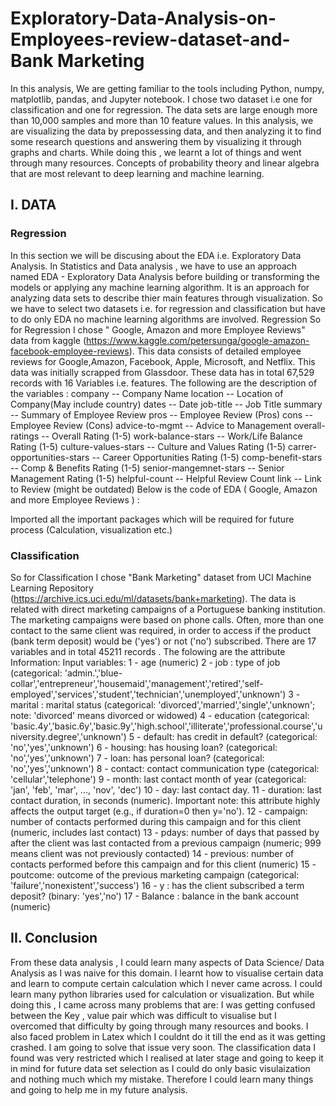 # Exploratory-Data-Analysis-on-Employees-review-dataset-and-Bank Marketing 

In this analysis, We are getting familiar to the tools including Python, numpy, matplotlib, pandas, and Jupyter notebook. 
I chose two dataset i.e one for classification and one for regression. 
The data sets are large enough more than 10,000 samples and more than 10 feature values. 
In this analysis, we are visualizing the data by prepossessing data, and then analyzing it to find some research questions and answering them by visualizing it through graphs and charts. 
While doing this , we learnt a lot of things and went through many resources. 
Concepts of probability theory and linear algebra that are most relevant to deep learning and machine learning.

## I. DATA
### Regression
In this section we will be discusing about the EDA i.e. Exploratory Data Analysis. In Statistics and Data analysis , we have to use an approach named EDA - Exploratory Data Analysis before building or transforming the models or applying any machine learning algorithm. It is an approach for analyzing data sets to describe thier main features through visualization. 
So we have to select two datasets i.e. for regression and classification but have to do only EDA no machine learning algorithms are involved.
Regression
So for Regression I chose " Google, Amazon and more Employee Reviews" data from kaggle (https://www.kaggle.com/petersunga/google-amazon-facebook-employee-reviews). This data consists of detailed employee reviews for Google,Amazon, Facebook, Apple, Microsoft, and Netflix. This data was initially scrapped from Glassdoor. 
These data has in total 67,529 records with 16 Variables i.e. features.
The following are the description of the variables :
company -- Company Name 
location -- Location of Company(May include country)
dates -- Date
job-title -- Job Title
summary -- Summary of Employee Review
pros -- Employee Review (Pros)
cons -- Employee Review (Cons)
advice-to-mgmt -- Advice to Management
overall-ratings -- Overall Rating (1-5)
work-balance-stars -- Work/Life Balance Rating (1-5)
culture-values-stars -- Culture and Values Rating (1-5)
carrer-opportunities-stars -- Career Opportunities Rating (1-5)
comp-benefit-stars -- Comp & Benefits Rating (1-5)
senior-mangemnet-stars -- Senior Management Rating (1-5)
helpful-count -- Helpful Review Count
link -- Link to Review (might be outdated)
Below is the code of EDA ( Google, Amazon and more Employee Reviews ) :

Imported all the important packages which will be required for future process (Calculation, visualization etc.)

### Classification
So for Classification I chose "Bank Marketing" dataset from UCI Machine Learning Repository (https://archive.ics.uci.edu/ml/datasets/bank+marketing). The data is related with direct marketing campaigns of a Portuguese banking institution. The marketing campaigns were based on phone calls. Often, more than one contact to the same client was required, in order to access if the product (bank term deposit) would be ('yes') or not ('no') subscribed.
There are 17 variables and in total 45211 records . The folowing are the attribute Information:
Input variables:
1 - age (numeric) 
2 - job : type of job (categorical: 'admin.','blue-collar','entrepreneur','housemaid','management','retired','self-employed','services','student','technician','unemployed','unknown')
3 - marital : marital status (categorical: 'divorced','married','single','unknown'; note: 'divorced' means divorced or widowed)
4 - education (categorical: 'basic.4y','basic.6y','basic.9y','high.school','illiterate','professional.course','university.degree','unknown')
5 - default: has credit in default? (categorical: 'no','yes','unknown')
6 - housing: has housing loan? (categorical: 'no','yes','unknown')
7 - loan: has personal loan? (categorical: 'no','yes','unknown')
8 - contact: contact communication type (categorical: 'cellular','telephone') 
9 - month: last contact month of year (categorical: 'jan', 'feb', 'mar', ..., 'nov', 'dec')
10 - day: last contact day.
11 - duration: last contact duration, in seconds (numeric). Important note: this attribute highly affects the output target (e.g., if duration=0 then y='no').
12 - campaign: number of contacts performed during this campaign and for this client (numeric, includes last contact)
13 - pdays: number of days that passed by after the client was last contacted from a previous campaign (numeric; 999 means client was not previously contacted)
14 - previous: number of contacts performed before this campaign and for this client (numeric)
15 - poutcome: outcome of the previous marketing campaign (categorical: 'failure','nonexistent','success')
16 - y : has the client subscribed a term deposit? (binary: 'yes','no')
17 - Balance : balance in the bank account (numeric)

## II. Conclusion
From these data analysis , I could learn many aspects of Data Science/ Data Analysis as I was naive for this domain. I learnt how to visualise certain data and learn to compute certain calculation which I never came across. I could learn many python libraries used for calculation or visualization.
But while doing this , I came across many problems that are:
I was getting confused between the Key , value pair which was difficult to visualise but I overcomed that difficulty by going through many resources and books.
I also faced problem in Latex which I couldnt do it till the end as it was getting crashed. I am going to solve that issue very soon.
The classification data I found was very restricted which I realised at later stage and going to keep it in mind for future data set selection as I could do only basic visulaization and nothing much which my mistake.
Therefore I could learn many things and going to help me in my future analysis.
